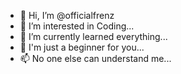 - 👋 Hi, I’m @officialfrenz
- 👀 I’m interested in Coding...
- 🌱 I’m currently learned everything...
- 💞️ I'm just a beginner for you...
- 📫 No one else can understand me...

<!---
officialfrenz/officialfrenz is a ✨ special ✨ repository because its `README.md` (this file) appears on your GitHub profile.
You can click the Preview link to take a look at your changes.
--->
